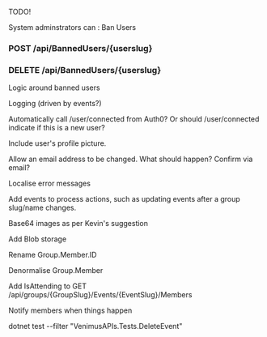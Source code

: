 
TODO!

System adminstrators can :  Ban Users
### POST /api/BannedUsers/{userslug}
### DELETE /api/BannedUsers/{userslug}


Logic around banned users

Logging (driven by events?)

Automatically call /user/connected from Auth0?   Or should /user/connected indicate if this is a new user?

Include user's profile picture.

Allow an email address to be changed.  What should happen?  Confirm via email?

Localise error messages

Add events to process actions,  such as updating events after a group slug/name changes.

Base64 images  as per Kevin's suggestion

Add Blob storage

Rename Group.Member.ID 

Denormalise Group.Member

Add IsAttending to GET /api/groups/{GroupSlug}/Events/{EventSlug}/Members

Notify members when things happen



dotnet test --filter "VenimusAPIs.Tests.DeleteEvent"